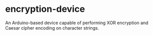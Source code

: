 # encryption-device
An Arduino-based device capable of performing XOR encryption and Caesar cipher encoding on character strings.
